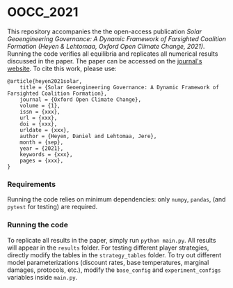 # OOCC_2021

This repository accompanies the the open-access publication *Solar Geoengineering Governance: A Dynamic Framework of Farsighted Coalition Formation (Heyen & Lehtomaa, Oxford Open Climate Change, 2021)*.
Running the code verifies all equilibria and replicates all numerical results discussed in the paper.
The paper can be accessed on the [journal's website](https://academic.oup.com/oocc/issue/1/1).
To cite this work, please use:

```
@article{heyen2021solar,
    title = {Solar Geoengineering Governance: A Dynamic Framework of Farsighted Coalition Formation},
    journal = {Oxford Open Climate Change},
    volume = {1},
    issn = {xxx},
    url = {xxx},
    doi = {xxx},
    urldate = {xxx},
    author = {Heyen, Daniel and Lehtomaa, Jere},
    month = {sep},
    year = {2021},
    keywords = {xxx},
    pages = {xxx},
}
```

### Requirements
Running the code relies on minimum dependencies: only `numpy`, `pandas`, (and `pytest` for testing) are required.

### Running the code
To replicate all results in the paper, simply run ```python main.py```.
All results will appear in the ```results``` folder.
For testing different player strategies, directly modify the tables in the ```strategy_tables``` folder.
To try out different model parameterizations (discount rates, base temperatures, marginal damages, protocols, etc.), 
modify the ```base_config``` and ```experiment_configs``` variables inside ```main.py```.